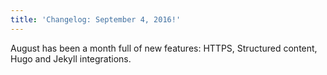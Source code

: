 ```yaml
---
title: 'Changelog: September 4, 2016!'
---
```


August has been a month full of new features: HTTPS, Structured content, Hugo and Jekyll integrations.